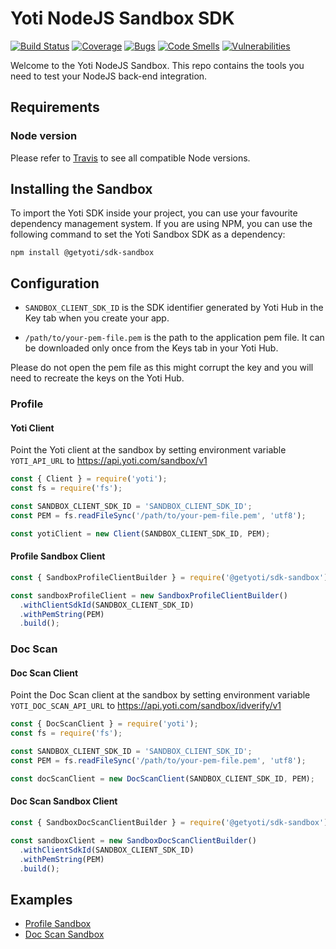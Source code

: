 # Yoti NodeJS Sandbox SDK

[![Build Status](https://travis-ci.com/getyoti/yoti-node-sdk-sandbox.svg?branch=master)](https://travis-ci.com/getyoti/yoti-node-sdk-sandbox)
[![Coverage](https://sonarcloud.io/api/project_badges/measure?project=getyoti%3Anode-sandbox&metric=coverage)](https://sonarcloud.io/dashboard?id=getyoti%3Anode-sandbox)
[![Bugs](https://sonarcloud.io/api/project_badges/measure?project=getyoti%3Anode-sandbox&metric=bugs)](https://sonarcloud.io/dashboard?id=getyoti%3Anode-sandbox)
[![Code Smells](https://sonarcloud.io/api/project_badges/measure?project=getyoti%3Anode-sandbox&metric=code_smells)](https://sonarcloud.io/dashboard?id=getyoti%3Anode-sandbox)
[![Vulnerabilities](https://sonarcloud.io/api/project_badges/measure?project=getyoti%3Anode-sandbox&metric=vulnerabilities)](https://sonarcloud.io/dashboard?id=getyoti%3Anode-sandbox)

Welcome to the Yoti NodeJS Sandbox. This repo contains the tools you need to test your NodeJS back-end integration.

## Requirements

### Node version
Please refer to [Travis](https://travis-ci.com/getyoti/yoti-node-sdk-sandbox) to see all compatible Node versions.

## Installing the Sandbox

To import the Yoti SDK inside your project, you can use your favourite dependency management system.
If you are using NPM, you can use the following command to set the Yoti Sandbox SDK as a dependency:

```shell
npm install @getyoti/sdk-sandbox
```

## Configuration

* `SANDBOX_CLIENT_SDK_ID` is the SDK identifier generated by Yoti Hub in the Key tab when you create your app.

* `/path/to/your-pem-file.pem` is the path to the application pem file. It can be downloaded only once from the Keys tab in your Yoti Hub.

Please do not open the pem file as this might corrupt the key and you will need to recreate the keys on the Yoti Hub.

### Profile

#### Yoti Client

Point the Yoti client at the sandbox by setting environment variable `YOTI_API_URL` to https://api.yoti.com/sandbox/v1

```javascript
const { Client } = require('yoti');
const fs = require('fs');

const SANDBOX_CLIENT_SDK_ID = 'SANDBOX_CLIENT_SDK_ID';
const PEM = fs.readFileSync('/path/to/your-pem-file.pem', 'utf8');

const yotiClient = new Client(SANDBOX_CLIENT_SDK_ID, PEM);
```

#### Profile Sandbox Client

```javascript
const { SandboxProfileClientBuilder } = require('@getyoti/sdk-sandbox');

const sandboxProfileClient = new SandboxProfileClientBuilder()
  .withClientSdkId(SANDBOX_CLIENT_SDK_ID)
  .withPemString(PEM)
  .build();
```

### Doc Scan

#### Doc Scan Client

Point the Doc Scan client at the sandbox by setting environment variable `YOTI_DOC_SCAN_API_URL` to https://api.yoti.com/sandbox/idverify/v1

```javascript
const { DocScanClient } = require('yoti');
const fs = require('fs');

const SANDBOX_CLIENT_SDK_ID = 'SANDBOX_CLIENT_SDK_ID';
const PEM = fs.readFileSync('/path/to/your-pem-file.pem', 'utf8');

const docScanClient = new DocScanClient(SANDBOX_CLIENT_SDK_ID, PEM);
```

#### Doc Scan Sandbox Client

```javascript
const { SandboxDocScanClientBuilder } = require('@getyoti/sdk-sandbox');

const sandboxClient = new SandboxDocScanClientBuilder()
  .withClientSdkId(SANDBOX_CLIENT_SDK_ID)
  .withPemString(PEM)
  .build();
```

## Examples

- [Profile Sandbox](examples/profile)
- [Doc Scan Sandbox](examples/doc_scan)
